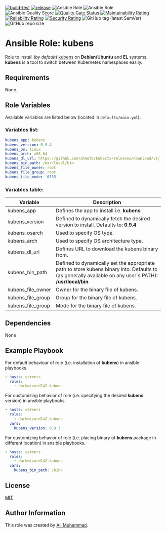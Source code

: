 [![build-test](https://github.com/darkwizard242/ansible-role-kubens/workflows/build-and-test/badge.svg?branch=master)](https://github.com/darkwizard242/ansible-role-kubens/actions?query=workflow%3Abuild-and-test) [![release](https://github.com/darkwizard242/ansible-role-kubens/workflows/release/badge.svg)](https://github.com/darkwizard242/ansible-role-kubens/actions?query=workflow%3Arelease) ![Ansible Role](https://img.shields.io/ansible/role/57408?color=dark%20green%20) ![Ansible Role](https://img.shields.io/ansible/role/d/57408?label=role%20downloads) ![Ansible Quality Score](https://img.shields.io/ansible/quality/57408?label=ansible%20quality%20score) [![Quality Gate Status](https://sonarcloud.io/api/project_badges/measure?project=ansible-role-kubens&metric=alert_status)](https://sonarcloud.io/dashboard?id=ansible-role-kubens) [![Maintainability Rating](https://sonarcloud.io/api/project_badges/measure?project=ansible-role-kubens&metric=sqale_rating)](https://sonarcloud.io/dashboard?id=ansible-role-kubens) [![Reliability Rating](https://sonarcloud.io/api/project_badges/measure?project=ansible-role-kubens&metric=reliability_rating)](https://sonarcloud.io/dashboard?id=ansible-role-kubens) [![Security Rating](https://sonarcloud.io/api/project_badges/measure?project=ansible-role-kubens&metric=security_rating)](https://sonarcloud.io/dashboard?id=ansible-role-kubens) ![GitHub tag (latest SemVer)](https://img.shields.io/github/tag/darkwizard242/ansible-role-kubens?label=release) ![GitHub repo size](https://img.shields.io/github/repo-size/darkwizard242/ansible-role-kubens?color=orange&style=flat-square)

# Ansible Role: kubens

Role to install (_by default_) [kubens](https://github.com/ahmetb/kubectx) on **Debian/Ubuntu** and **EL** systems. **kubens** is a tool to switch between Kubernetes namespaces easily.

## Requirements

None.

## Role Variables

Available variables are listed below (located in `defaults/main.yml`):

### Variables list:

```yaml
kubens_app: kubens
kubens_version: 0.9.4
kubens_os: linux
kubens_arch: x86_64
kubens_dl_url: https://github.com/ahmetb/kubectx/releases/download/v{{ kubens_version }}/{{ kubens_app }}_v{{ kubens_version }}_{{ kubens_os }}_{{ kubens_arch }}.tar.gz
kubens_bin_path: /usr/local/bin
kubens_file_owner: root
kubens_file_group: root
kubens_file_mode: '0755'
```

### Variables table:

Variable          | Description
----------------- | --------------------------------------------------------------------------------------------------------------------------------------------------------
kubens_app        | Defines the app to install i.e. **kubens**
kubens_version    | Defined to dynamically fetch the desired version to install. Defaults to: **0.9.4**
kubens_osarch     | Used to specify OS type.
kubens_arch       | Used to specify OS architecture type.
kubens_dl_url     | Defines URL to download the kubens binary from.
kubens_bin_path   | Defined to dynamically set the appropriate path to store kubens binary into. Defaults to (as generally available on any user's PATH): **/usr/local/bin**
kubens_file_owner | Owner for the binary file of kubens.
kubens_file_group | Group for the binary file of kubens.
kubens_file_group | Mode for the binary file of kubens.

## Dependencies

None

## Example Playbook

For default behaviour of role (i.e. installation of **kubens**) in ansible playbooks.

```yaml
- hosts: servers
  roles:
    - darkwizard242.kubens
```

For customizing behavior of role (i.e. specifying the desired **kubens** version) in ansible playbooks.

```yaml
- hosts: servers
  roles:
    - darkwizard242.kubens
  vars:
    kubens_version: 0.9.3
```

For customizing behavior of role (i.e. placing binary of **kubens** package in different location) in ansible playbooks.

```yaml
- hosts: servers
  roles:
    - darkwizard242.kubens
  vars:
    kubens_bin_path: /bin/
```

## License

[MIT](https://github.com/darkwizard242/ansible-role-kubens/blob/master/LICENSE)

## Author Information

This role was created by [Ali Muhammad](https://www.alimuhammad.dev/).
